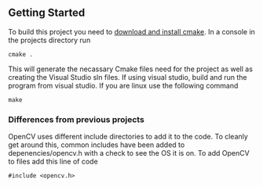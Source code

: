 ## Getting Started
To build this project you need to [download and install cmake](https://cmake.org/download/). In a console in the projects directory run 

```
cmake .
```

This will generate the necassary Cmake files need for the project as well as creating the Visual Studio sln files. If using visual studio, build and run the program from visual studio. If you are linux use the following command
```
make
```

### Differences from previous projects
OpenCV uses different include directories to add it to the code. To cleanly get around this, common includes have been added to depenencies/opencv.h with a check to see the OS it is on. To add OpenCV to files add this line of code

```
#include <opencv.h>
```